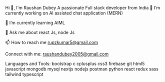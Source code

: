 
Hi 👋, I'm Raushan Dubey
A passionate Full stack developer from India
🔭 I’m currently working on AI assisted chat application (MERN)

🌱 I’m currently learning AIML

💬 Ask me about react Js, node Js

📫 How to reach me rupzkumar5@gmail.com

Connect with me:
raushandubey2005@gmail.com

Languages and Tools:
bootstrap c cplusplus css3 firebase git html5 javascript mongodb mysql nextjs nodejs postman python react redux sass tailwind typescript

